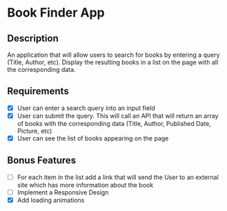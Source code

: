 # Book Finder App
## Description

An application that will allow users to search for books by entering a query (Title, Author, etc). Display the resulting books in a list on the page with all the corresponding data.


## Requirements
- [x] User can enter a search query into an input field
- [x] User can submit the query. This will call an API that will return an array of books with the corresponding data (Title, Author, Published Date, Picture, etc)
- [x] User can see the list of books appearing on the page

## Bonus Features
- [ ] For each item in the list add a link that will send the User to an external site which has more information about the book
- [ ] Implement a Responsive Design
- [x] Add loading animations
